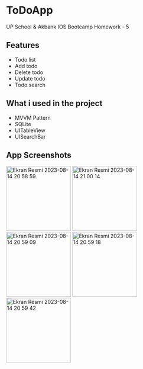 # ToDoApp
UP School &amp; Akbank IOS Bootcamp Homework - 5

## Features

- Todo list
- Add todo
- Delete todo
- Update todo
- Todo search

## What i used in the project

- MVVM Pattern
- SQLite
- UITableView
- UISearchBar

## App Screenshots

<img width="175" alt="Ekran Resmi 2023-08-14 20 58 59" src="https://github.com/oznurolcek/ToDoApp/assets/80714030/1fc668c1-e48d-4dbe-8e69-7fc913ab583f">

<img width="175" alt="Ekran Resmi 2023-08-14 21 00 14" src="https://github.com/oznurolcek/ToDoApp/assets/80714030/52ee2c99-7b6a-4958-ac4d-c9067a2a3e4b">

<img width="175" alt="Ekran Resmi 2023-08-14 20 59 09" src="https://github.com/oznurolcek/ToDoApp/assets/80714030/bd9d7b9d-a8e8-421a-adf4-bff388116193">

<img width="175" alt="Ekran Resmi 2023-08-14 20 59 18" src="https://github.com/oznurolcek/ToDoApp/assets/80714030/159e7c9b-7b42-4ae5-a13c-4c9dbaddb763">

<img width="175" alt="Ekran Resmi 2023-08-14 20 59 42" src="https://github.com/oznurolcek/ToDoApp/assets/80714030/9d9655fb-1de5-4882-9317-c96fe818bb86">
